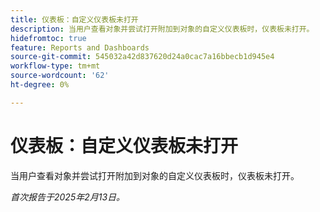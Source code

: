 ```yaml
---
title: 仪表板：自定义仪表板未打开
description: 当用户查看对象并尝试打开附加到对象的自定义仪表板时，仪表板未打开。
hidefromtoc: true
feature: Reports and Dashboards
source-git-commit: 545032a42d837620d24a0cac7a16bbecb1d945e4
workflow-type: tm+mt
source-wordcount: '62'
ht-degree: 0%

---
```



# 仪表板：自定义仪表板未打开

当用户查看对象并尝试打开附加到对象的自定义仪表板时，仪表板未打开。

_首次报告于2025年2月13日。_
